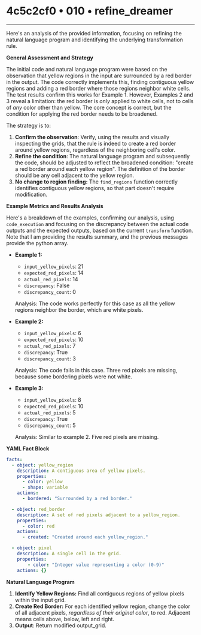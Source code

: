# 4c5c2cf0 • 010 • refine_dreamer

---
Here's an analysis of the provided information, focusing on refining the natural language program and identifying the underlying transformation rule.

**General Assessment and Strategy**

The initial code and natural language program were based on the observation that yellow regions in the input are surrounded by a red border in the output. The code correctly implements this, finding contiguous yellow regions and adding a red border where those regions neighbor white cells. The test results confirm this works for Example 1.  However, Examples 2 and 3 reveal a limitation: the red border is *only* applied to white cells, not to cells of *any* color other than yellow. The core concept is correct, but the condition for applying the red border needs to be broadened.

The strategy is to:

1.  **Confirm the observation**: Verify, using the results and visually inspecting the grids, that the rule is indeed to create a red border around yellow regions, regardless of the neighboring cell's color.
2.  **Refine the condition**: The natural language program and subsequently the code, should be adjusted to reflect the broadened condition: "create a red border around each yellow region". The definition of the border should be any cell adjacent to the yellow region.
3.  **No change to region finding:** The `find_regions` function correctly identifies contiguous yellow regions, so that part doesn't require modification.

**Example Metrics and Results Analysis**

Here's a breakdown of the examples, confirming our analysis, using `code_execution` and focusing on the discrepancy between the actual code outputs and the expected outputs, based on the current `transform` function. Note that I am providing the results summary, and the previous messages provide the python array.

*   **Example 1:**
    *   `input_yellow_pixels`: 21
    *   `expected_red_pixels`: 14
    *   `actual_red_pixels`: 14
    *   `discrepancy`: False
    *   `discrepancy_count`: 0

    Analysis: The code works perfectly for this case as all the yellow regions neighbor the border, which are white pixels.

*   **Example 2:**
    *   `input_yellow_pixels`: 6
    *   `expected_red_pixels`: 10
    *   `actual_red_pixels`: 7
    *   `discrepancy`: True
    *   `discrepancy_count`: 3

    Analysis: The code fails in this case. Three red pixels are missing, because some bordering pixels were not white.

*   **Example 3:**
    *   `input_yellow_pixels`: 8
    *   `expected_red_pixels`: 10
    *   `actual_red_pixels`: 5
    *   `discrepancy`: True
    *   `discrepancy_count`: 5

    Analysis: Similar to example 2. Five red pixels are missing.

**YAML Fact Block**

```yaml
facts:
  - object: yellow_region
    description: A contiguous area of yellow pixels.
    properties:
      - color: yellow
      - shape: variable
    actions:
      - bordered: "Surrounded by a red border."

  - object: red_border
    description: A set of red pixels adjacent to a yellow_region.
    properties:
      - color: red
    actions:
      - created: "Created around each yellow_region."

  - object: pixel
    description: A single cell in the grid.
    properties:
        - color: "Integer value representing a color (0-9)"
    actions: {}
```

**Natural Language Program**

1.  **Identify Yellow Regions:** Find all contiguous regions of yellow pixels within the input grid.
2.  **Create Red Border:** For each identified yellow region, change the color of all adjacent pixels, *regardless of their original color*, to red. Adjacent means cells above, below, left and right.
3. **Output**: Return modified output_grid.



